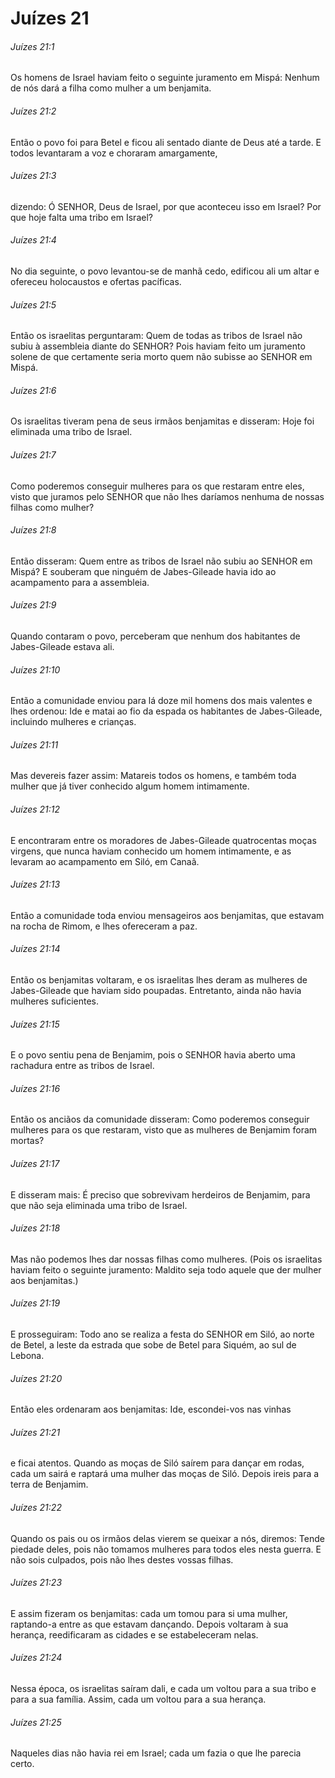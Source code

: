 # Juízes 21

###### Juízes 21:1

Os homens de Israel haviam feito o seguinte juramento em Mispá: Nenhum de nós dará a filha como mulher a um benjamita.

###### Juízes 21:2

Então o povo foi para Betel e ficou ali sentado diante de Deus até a tarde. E todos levantaram a voz e choraram amargamente,

###### Juízes 21:3

dizendo: Ó SENHOR, Deus de Israel, por que aconteceu isso em Israel? Por que hoje falta uma tribo em Israel?

###### Juízes 21:4

No dia seguinte, o povo levantou-se de manhã cedo, edificou ali um altar e ofereceu holocaustos e ofertas pacíficas.

###### Juízes 21:5

Então os israelitas perguntaram: Quem de todas as tribos de Israel não subiu à assembleia diante do SENHOR? Pois haviam feito um juramento solene de que certamente seria morto quem não subisse ao SENHOR em Mispá.

###### Juízes 21:6

Os israelitas tiveram pena de seus irmãos benjamitas e disseram: Hoje foi eliminada uma tribo de Israel.

###### Juízes 21:7

Como poderemos conseguir mulheres para os que restaram entre eles, visto que juramos pelo SENHOR que não lhes daríamos nenhuma de nossas filhas como mulher?

###### Juízes 21:8

Então disseram: Quem entre as tribos de Israel não subiu ao SENHOR em Mispá? E souberam que ninguém de Jabes-Gileade havia ido ao acampamento para a assembleia.

###### Juízes 21:9

Quando contaram o povo, perceberam que nenhum dos habitantes de Jabes-Gileade estava ali.

###### Juízes 21:10

Então a comunidade enviou para lá doze mil homens dos mais valentes e lhes ordenou: Ide e matai ao fio da espada os habitantes de Jabes-Gileade, incluindo mulheres e crianças.

###### Juízes 21:11

Mas devereis fazer assim: Matareis todos os homens, e também toda mulher que já tiver conhecido algum homem intimamente.

###### Juízes 21:12

E encontraram entre os moradores de Jabes-Gileade quatrocentas moças virgens, que nunca haviam conhecido um homem intimamente, e as levaram ao acampamento em Siló, em Canaã.

###### Juízes 21:13

Então a comunidade toda enviou mensageiros aos benjamitas, que estavam na rocha de Rimom, e lhes ofereceram a paz.

###### Juízes 21:14

Então os benjamitas voltaram, e os israelitas lhes deram as mulheres de Jabes-Gileade que haviam sido poupadas. Entretanto, ainda não havia mulheres suficientes.

###### Juízes 21:15

E o povo sentiu pena de Benjamim, pois o SENHOR havia aberto uma rachadura entre as tribos de Israel.

###### Juízes 21:16

Então os anciãos da comunidade disseram: Como poderemos conseguir mulheres para os que restaram, visto que as mulheres de Benjamim foram mortas?

###### Juízes 21:17

E disseram mais: É preciso que sobrevivam herdeiros de Benjamim, para que não seja eliminada uma tribo de Israel.

###### Juízes 21:18

Mas não podemos lhes dar nossas filhas como mulheres. (Pois os israelitas haviam feito o seguinte juramento: Maldito seja todo aquele que der mulher aos benjamitas.)

###### Juízes 21:19

E prosseguiram: Todo ano se realiza a festa do SENHOR em Siló, ao norte de Betel, a leste da estrada que sobe de Betel para Siquém, ao sul de Lebona.

###### Juízes 21:20

Então eles ordenaram aos benjamitas: Ide, escondei-vos nas vinhas

###### Juízes 21:21

e ficai atentos. Quando as moças de Siló saírem para dançar em rodas, cada um sairá e raptará uma mulher das moças de Siló. Depois ireis para a terra de Benjamim.

###### Juízes 21:22

Quando os pais ou os irmãos delas vierem se queixar a nós, diremos: Tende piedade deles, pois não tomamos mulheres para todos eles nesta guerra. E não sois culpados, pois não lhes destes vossas filhas.

###### Juízes 21:23

E assim fizeram os benjamitas: cada um tomou para si uma mulher, raptando-a entre as que estavam dançando. Depois voltaram à sua herança, reedificaram as cidades e se estabeleceram nelas.

###### Juízes 21:24

Nessa época, os israelitas saíram dali, e cada um voltou para a sua tribo e para a sua família. Assim, cada um voltou para a sua herança.

###### Juízes 21:25

Naqueles dias não havia rei em Israel; cada um fazia o que lhe parecia certo.

